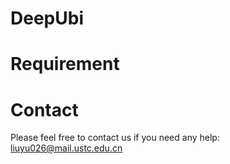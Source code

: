 # DeepUbi

# Requirement

# Contact
Please feel free to contact us if you need any help: liuyu026@mail.ustc.edu.cn
